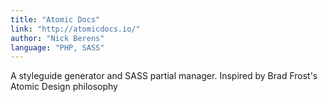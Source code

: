 ```yaml
---
title: "Atomic Docs"
link: "http://atomicdocs.io/"
author: "Nick Berens"
language: "PHP, SASS"
---
```


A styleguide generator and SASS partial manager. Inspired by Brad Frost's Atomic Design philosophy
